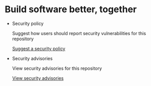 # Build software better, together

* Security policy

   Suggest how users should report security vulnerabilities for this repository

   [Suggest a security policy](https://github.com/gechr/WhichSpace/security/policy)

* Security advisories

   View security advisories for this repository

  [View security advisories](https://github.com/gechr/WhichSpace/security/advisories)

